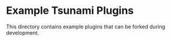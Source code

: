 # Example Tsunami Plugins

This directory contains example plugins that can be forked during development.
